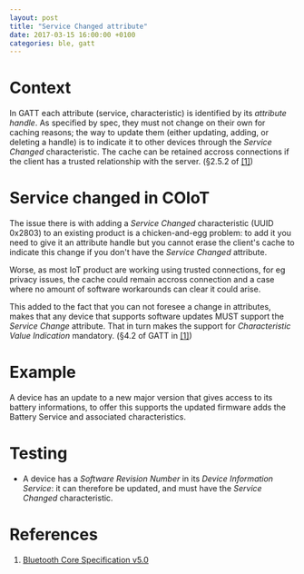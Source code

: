 ```yaml
---
layout: post
title: "Service Changed attribute"
date: 2017-03-15 16:00:00 +0100
categories: ble, gatt
---
```


# Context

In GATT each attribute (service, characteristic) is identified by its *attribute handle*. As
specified by spec, they must not change on their own for caching reasons; the way to update them
(either updating, adding, or deleting a handle) is to indicate it to other devices through the
*Service Changed* characteristic.
The cache can be retained accross connections if the client has a trusted relationship with
the server. (§2.5.2 of [[1]](https://www.bluetooth.org/DocMan/handlers/DownloadDoc.ashx?doc_id=421043))

# Service changed in COIoT

The issue there is with adding a *Service Changed* characteristic (UUID 0x2803) to an existing
product is a chicken-and-egg problem: to add it you need to give it an attribute handle
but you cannot erase the client's cache to indicate this change if you don't have the
*Service Changed* attribute.

Worse, as most IoT product are working using trusted connections, for eg privacy issues, the
cache could remain accross connection and a case where no amount of software workarounds can
clear it could arise.

This added to the fact that you can not foresee a change in attributes, makes that any device
that supports software updates MUST support the *Service Change* attribute. That in turn makes
the support for *Characteristic Value Indication* mandatory.
(§4.2 of GATT in [[1]](https://www.bluetooth.org/DocMan/handlers/DownloadDoc.ashx?doc_id=421043))

# Example

A device has an update to a new major version that gives access to its battery informations,
to offer this supports the updated firmware adds the Battery Service and associated characteristics.

# Testing

- A device has a *Software Revision Number* in its *Device Information Service*: it can therefore
be updated, and must have the *Service Changed* characteristic.

# References

1. [Bluetooth Core Specification v5.0](https://www.bluetooth.org/DocMan/handlers/DownloadDoc.ashx?doc_id=421043)
